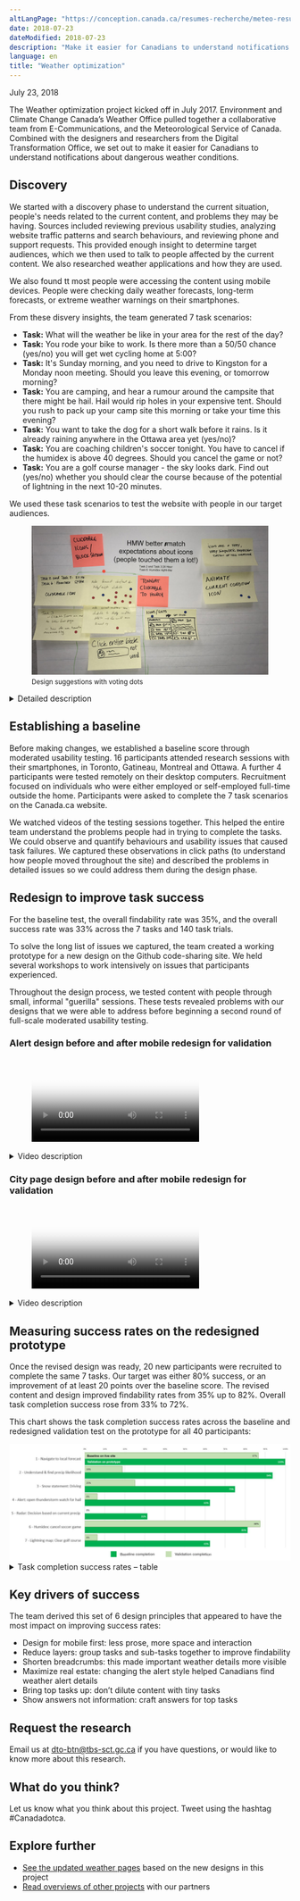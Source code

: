 ```yaml
---
altLangPage: "https://conception.canada.ca/resumes-recherche/meteo-resume-recherche.html"
date: 2018-07-23
dateModified: 2018-07-23
description: "Make it easier for Canadians to understand notifications about dangerous weather conditions."
language: en
title: "Weather optimization"
---
```

<p css="post-meta">
  <time datetime="2018-05-09T00:00:00+00:00" itemprop="datePublished">July 23, 2018</time>
</p>
<p>The Weather optimization project kicked off in July 2017. Environment and Climate Change Canada’s Weather Office pulled together a collaborative team from E-Communications, and the Meteorological Service of Canada. Combined with the designers and researchers from the Digital Transformation Office, we set out to make it easier for Canadians to understand notifications about dangerous weather conditions.</p>
<h2>Discovery</h2>
<p>We started with a discovery phase to understand the current situation, people's needs related to the current content, and problems they may be having. Sources included reviewing previous usability studies, analyzing website traffic patterns and search behaviours, and reviewing phone and support requests. This provided enough insight to determine target audiences, which we then used to talk to people affected by the current content. We also researched weather applications and how they are used.</p>
<p>We also found tt most people were accessing the content using mobile devices. People were checking daily weather forecasts, long-term forecasts, or extreme weather warnings on their smartphones.</p>
<p>From these disvery insights, the team generated 7 task scenarios:</p>
<ul>
  <li><strong>Task:</strong> What will the weather be like in your area for the rest of the day?</li>
  <li><strong>Task:</strong> You rode your bike to work. Is there more than a 50/50 chance (yes/no) you will get wet cycling home at 5:00?</li>
  <li><strong>Task:</strong> It's Sunday morning, and you need to drive to Kingston for a Monday noon meeting. Should you leave this evening, or tomorrow morning?</li>
  <li><strong>Task:</strong> You are camping, and hear a rumour around the campsite that there might be hail. Hail would rip holes in your expensive tent. Should you rush to pack up your camp site this morning or take your time this evening?</li>
  <li><strong>Task:</strong> You want to take the dog for a short walk before it rains. Is it already raining anywhere in the Ottawa area yet (yes/no)?</li>
  <li> <strong> Task:</strong> You are coaching children's soccer tonight. You have to cancel if the humidex is above 40 degrees. Should you cancel the game or not? </li>
  <li><strong>Task:</strong> You are a golf course manager - the sky looks dark. Find out (yes/no) whether you should clear the course because of the potential of lightning in the next 10-20 minutes.</li>
</ul>
<p>We used these task scenarios to test the website with people in our target audiences.</p>
<figure> <img class="img-responsive" alt="Hand-written sticky notes on top of page with design suggestions for improving icons. There are sticker dots on the note." src="/research-summaries/images/design-suggestions.jpg" width="800px" />
  <figcaption><small>Design suggestions with voting dots</small></figcaption>
</figure>
<div class="col-md-8 row">
  <details>
    <summary>Detailed description</summary>
    <p>Solutions being voted on, which is on a printed paper sheet.</p>
    <p>HMW (how might we) better match expectations about icons (people touched them a lot!)</p>
    <p>Task 2 and Task 3: 24 hour. Task 6: Humidex night-day.</p>
    <p>Sticky notes are placed on top of the print out, sticky notes with similar ideas are grouped together.</p>
    <p>Sticky grouping 1: </p>
    <p>There are 14 voting dots on this group.</p>
    <ul>
      <li>make forecast icon/text for today/tonight clickable </li>
      <li>tonight clickable to hourly </li>
      <li>click entire block not word </li>
      <li>clickable icons/block sections </li>
      <li>clickable icon </li>
      <li>clickable icons on (illegible) to 24 hr test page/ how do we handle accessibility </li>
      <li>make current conditions box clickable to display condition details - this would move forecast up </li>
    </ul>
    <p>Sticky note grouping 2: </p>
    <p>There are 2 voting dots on this group.</p>
    <ul>
      <li>icons are a very simplistic representation of the weather</li>
      <li>animate current icon</li>
    </ul>
  </details>
</div>
<h2>Establishing a baseline</h2>
<p>Before making changes, we established a baseline score through moderated usability testing. 16 participants attended research sessions with their smartphones, in Toronto, Gatineau, Montreal and Ottawa. A further 4 participants were tested remotely on their desktop computers. Recruitment focused on individuals who were either employed or self-employed full-time outside the home. Participants were asked to complete the 7 task scenarios on the Canada.ca website. </p>
<p>We watched videos of the testing sessions together. This helped the entire team understand the problems people had in trying to complete the tasks. We could observe and quantify behaviours and usability issues that caused task failures. We captured these observations in click paths (to understand how people moved throughout the site) and described the problems in detailed issues so we could address them during the design phase.</p>
<h2>Redesign to improve task success</h2>
<p>For the baseline test, the overall findability rate was 35%, and the overall success rate was 33% across the 7 tasks and 140 task trials.</p>
<p>To solve the long list of issues we captured, the team created a working prototype for a new design on the Github code-sharing site. We held several workshops to work intensively on issues that participants experienced.</p>
<p>Throughout the design process, we tested content with people through small, informal "guerilla" sessions. These tests revealed problems with our designs that we were able to address before beginning a second round of full-scale moderated usability testing.</p>
<h3>Alert design before and after mobile redesign for validation</h3>
<div class="mwsmediaplayer section col-md-10">
  <figure class="wb-mltmd">
    <video poster="/research-summaries/images/weather_phones_anim-alert.jpg" title="Alert design before and after mobile redesign for validation">
      <source src="/research-summaries/media/weather_phones_anim-alert.mp4" type="video/mp4" />
    </video>
  </figure>
</div>
<div class="clearfix"></div>
<details>
  <summary>Video description</summary>
  <p>Two smartphones are shown with 2 different versions of a web page. One is labelled "Baseline", the other "Redesign".</p>
  <p>In the "Baseline" page, the title is "Ottawa (Kanata-Orléans) ON” followed by a weather alert box in yellow with the text "Severe thunderstorm watch in effect". An arrow points to the alert box with the annotation "Baseline: Few people realized they could click the warning to see details about the storm”.</p>
  <p>In the "Redesign" page, the weather alert box in yellow has been changed: there is now a small warning icon, the text is now underlined to show it can be clicked, and there is a chevron on the right. This image is animated, and the phone screen slowly scrolls up and down to show the alert is duplicated below the forecast which is lower on the page. An arrow points to alert text with the annotation "Redesign: Everyone noticed and clicked the warning - either at the top or in the forecast".</p>
</details>
<h3>City page design before and after mobile redesign for validation</h3>
<div class="mwsmediaplayer section col-md-9">
  <figure class="wb-mltmd">
    <video poster="/research-summaries/images/weather_phones_anim.jpg" title="City page design before and after mobile redesign for validation">
      <source src="/research-summaries/media/weather_phones_anim.mp4" type="video/mp4" />
    </video>
  </figure>
</div>
<div class="clearfix"></div>
<details>
  <summary>Video description</summary>
  <p>Two smartphones are shown with 2 different versions of a web page. One is labelled "Baseline", the other "Redesign".</p>
  <p>The "Baseline" page is animated and scrolls to the bottom, past the Current Conditions, Forecast, Averages and Extremes, etc. The page is very long and the commonly used links are found at the end. An arrow points to the list of links with the annotation "Baseline: Huge page to scroll. Participants didn't find important task links all the way at the bottom of the page".</p>
  <p>The "Redesign" page is also animated, and scrolls to just underneath the Current Conditions. This part of the page has been changed so that the content is in two columns, and the links are now easy to find. An arrow points to the list of links with the annotation "Redesign: Content has been streamlined. Short page. All participants found important links next to forecast".</p>
</details>
<h2>Measuring success rates on the redesigned prototype</h2>
<p>Once the revised design was ready, 20 new participants were recruited to complete the same 7 tasks. Our target was either 80% success, or an improvement of at least 20 points over the baseline score. The revised content and design improved findability rates from 35% up to 82%. Overall task completion success rose from 33% to 72%.</p>
<p>This chart shows the task completion success rates across the baseline and redesigned validation test on the prototype for all 40 participants:</p>
<div class="col-md-12"><img class="img-responsive hidden-sm hidden-xs" src="/research-summaries/images/Baseline_vs_Validation_Success_results.jpg" alt="Image of chart showing baseline and final test results." /></div>
<div class="row col-md-8">
  <details>
    <summary>Task completion success rates – table</summary>
    <p>Baseline measurement at start of project, validation on prototype redesigned by project team.</p>
    <div class="table-bravo">
      <table class="table table-bordered">
        <thead>
          <tr>
            <th scope="col">Task</th>
            <th scope="col">Baseline</th>
            <th scope="col">Validation</th>
          </tr>
        </thead>
        <tbody>
          <tr>
            <td>1. Navigate to local forecast</td>
            <td>87%</td>
            <td>100%</td>
          </tr>
          <tr>
            <td>2. Understand &amp; find precipitation likelihood</td>
            <td>19%</td>
            <td>94%</td>
          </tr>
          <tr>
            <td>3. Snow statement: Driving</td>
            <td>25%</td>
            <td>75%</td>
          </tr>
          <tr>
            <td>4. Alert: Open thunderstorm watch for hail</td>
            <td>6%</td>
            <td>63%</td>
          </tr>
          <tr>
            <td>5. Radar: Decision based on current precipitation</td>
            <td>0%</td>
            <td>31%</td>
          </tr>
          <tr>
            <td>6. Humidex: Cancel soccer game</td>
            <td>88%</td>
            <td>81%</td>
          </tr>
          <tr>
            <td>7. Lightning map: Clear golf course </td>
            <td>6%</td>
            <td>63%</td>
          </tr>
        </tbody>
      </table>
    </div>
  </details>
</div>
<h2>Key drivers of success</h2>
<p>The team derived this set of 6 design principles that appeared to have the most impact on improving success rates: </p>
<ul>
  <li>Design for mobile first: less prose, more space and interaction</li>
  <li>Reduce layers: group tasks and sub-tasks together to improve findability</li>
  <li>Shorten breadcrumbs: this made important weather details more visible </li>
  <li>Maximize real estate: changing the alert style helped Canadians find weather alert details</li>
  <li>Bring top tasks up: don’t dilute content with tiny tasks</li>
  <li>Show answers not information: craft answers for top tasks</li>
</ul>
<h2>Request the research </h2>
<p>Email us at <a href="mailto:dto-btn@tbs-sct.gc.ca">dto-btn@tbs-sct.gc.ca</a> if you have questions, or would like to know more about this research.</p>
<h2> What do you think? </h2>
<p>Let us know what you think about this project. Tweet using the hashtag #Canadadotca.</p>
<h2> Explore further </h2>
<ul>
  <li><a href="https://weather.gc.ca/canada_e.html">See the updated weather pages</a> based on the new designs in this project</li>
  <li><a href="https://blog.canada.ca/pages/project-overview.html">Read overviews of other projects</a> with our partners</li>
</ul>
